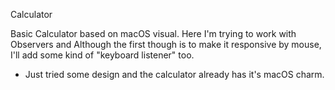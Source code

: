 Calculator

Basic Calculator based on macOS visual. Here I'm trying to work with Observers and Although the first though is to make it responsive by mouse, I'll add some kind of "keyboard listener" too.

* Just tried some design and the calculator already has it's macOS charm.